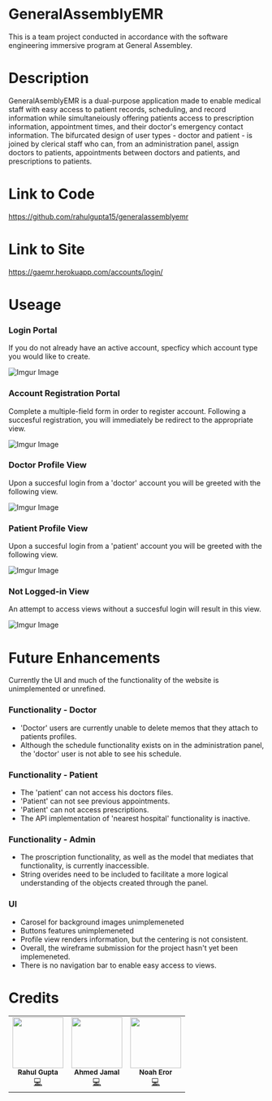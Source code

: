 # GeneralAssemblyEMR

This is a team project conducted in accordance with the software engineering immersive program at General Assembley.

# Description

GeneralAsemblyEMR is a dual-purpose application made to enable medical staff with easy access to patient records, scheduling, and record information while simultaneiously offering patients access to prescription information, appointment times, and their doctor's emergency contact information. The bifurcated design of user types - doctor and patient - is joined by clerical staff who can, from an administration panel, assign doctors to patients, appointments between doctors and patients, and prescriptions to patients.

# Link to Code

https://github.com/rahulgupta15/generalassemblyemr

# Link to Site

https://gaemr.herokuapp.com/accounts/login/

# Useage

### Login Portal

If you do not already have an active account, specficy which account type you would like to create.

![Imgur Image](https://i.imgur.com/8fyC0ny.png)

### Account Registration Portal

Complete a multiple-field form in order to register account. Following a succesful registration, you will immediately be redirect to the appropriate view.

![Imgur Image](https://i.imgur.com/H8PTERN.png)

### Doctor Profile View

Upon a succesful login from a 'doctor' account you will be greeted with the following view.

![Imgur Image](https://i.imgur.com/FWneyt8.png)

### Patient Profile View

Upon a succesful login from a 'patient' account you will be greeted with the following view.

![Imgur Image](https://i.imgur.com/JTMYI9O.png)

### Not Logged-in View

An attempt to access views without a succesful login will result in this view.

![Imgur Image](https://i.imgur.com/rP9o1hU.png)

# Future Enhancements 

Currently the UI and much of the functionality of the website is unimplemented or unrefined.

### Functionality - Doctor

* 'Doctor' users are currently unable to delete memos that they attach to patients profiles.
* Although the schedule functionality exists on in the administration panel, the 'doctor' user is not able to see his schedule.

### Functionality - Patient

* The 'patient' can not access his doctors files.
* 'Patient' can not see previous appointments.
* 'Patient' can not access prescriptions.
*  The API implementation of 'nearest hospital' functionality is inactive.

### Functionality - Admin

* The proscription functionality, as well as the model that mediates that functionality, is currently inaccessible.
* String overides need to be included to facilitate a more logical understanding of the objects created through the panel.

### UI

* Carosel for background images unimplemeneted
* Buttons features unimplemeneted
* Profile view renders information, but the centering is not consistent.
* Overall, the wireframe submission for the project hasn't yet been implemeneted.
* There is no navigation bar to enable easy access to views.

# Credits

<!-- ALL-CONTRIBUTORS-LIST:START - Do not remove or modify this section -->
<!-- prettier-ignore-start -->
<!-- markdownlint-disable -->
<table>
  <tr>
    <td align="center"><img src="https://avatars1.githubusercontent.com/u/56042331?s=400&u=9fc6357e253773f8eb9c8c717d8668d3971164a4&v=4" width="100px;" alt=""/><br /><sub><b>Rahul Gupta</b></sub></a><br /><a href="https://github.com/rahulgupta15" title="Code">💻</a></td>
    <td align="center"><img src="https://avatars1.githubusercontent.com/u/63525891?s=400&v=4" width="100px;" alt=""/><br /><sub><b>Ahmed Jamal</b></sub></a><br /><a href="https://github.com/AhmedJamal93" title="Code">💻</a></td>
    <td align="center"><img src="https://i.imgur.com/AciEwUR.jpg" width="100px;" alt=""/><br /><sub><b>Noah Eror</b></sub></a><br /><a href="https://github.com/BitterHippo" title="Code">💻</a></td>
  </tr>
</table>

<!-- markdownlint-enable -->
<!-- prettier-ignore-end -->


